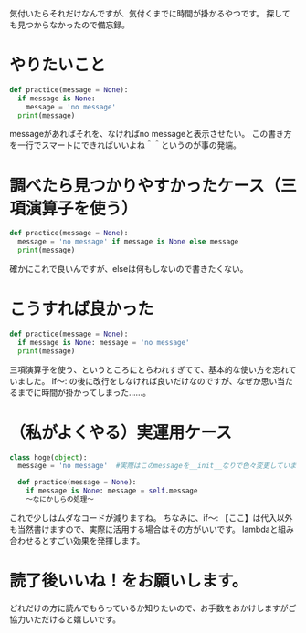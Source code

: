 気付いたらそれだけなんですが、気付くまでに時間が掛かるやつです。
探しても見つからなかったので備忘録。

# やりたいこと
``` Ternary_operator.py
def practice(message = None):
  if message is None:
    message = 'no message'
  print(message)
```

messageがあればそれを、なければno messageと表示させたい。
この書き方を一行でスマートにできればいいよね＾＾というのが事の発端。

# 調べたら見つかりやすかったケース（三項演算子を使う）
``` Ternary_operator.py
def practice(message = None):
  message = 'no message' if message is None else message
  print(message)
```

確かにこれで良いんですが、elseは何もしないので書きたくない。

# こうすれば良かった
``` Ternary_operator.py
def practice(message = None):
  if message is None: message = 'no message'
  print(message)
```

三項演算子を使う、というところにとらわれすぎてて、基本的な使い方を忘れていました。
if～: の後に改行をしなければ良いだけなのですが、なぜか思い当たるまでに時間が掛かってしまった……。

# （私がよくやる）実運用ケース
``` Ternary_operator.py
class hoge(object):
  message = 'no message'  #実際はこのmessageを__init__なりで色々変更しています。

  def practice(message = None):
    if message is None: message = self.message
    ～なにかしらの処理～
```

これで少しはムダなコードが減りますね。
ちなみに、if～: 【ここ】は代入以外も当然書けますので、実際に活用する場合はその方がいいです。
lambdaと組み合わせるとすごい効果を発揮します。

# 読了後いいね！をお願いします。
どれだけの方に読んでもらっているか知りたいので、お手数をおかけしますがご協力いただけると嬉しいです。
